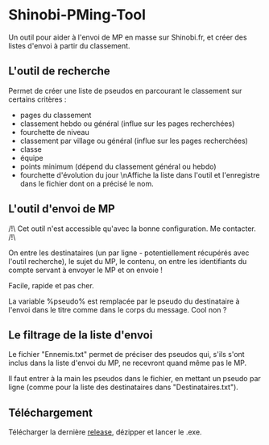 ﻿# Shinobi-PMing-Tool
Un outil pour aider à l'envoi de MP en masse sur Shinobi.fr, et créer des listes d'envoi à partir du classement.

## L'outil de recherche
Permet de créer une liste de pseudos en parcourant le classement sur certains critères :
- pages du classement
- classement hebdo ou général (influe sur les pages recherchées)
- fourchette de niveau
- classement par village ou général (influe sur les pages recherchées)
- classe
- équipe
- points minimum (dépend du classement général ou hebdo)
- fourchette d'évolution du jour
\nAffiche la liste dans l'outil et l'enregistre dans le fichier dont on a précisé le nom.

## L'outil d'envoi de MP
/!\ Cet outil n'est accessible qu'avec la bonne configuration. Me contacter. /!\\

On entre les destinataires (un par ligne - potentiellement récupérés avec l'outil recherche), le sujet du MP, le contenu, on entre les identifiants du compte servant à envoyer le MP et on envoie !

Facile, rapide et pas cher.

La variable %pseudo% est remplacée par le pseudo du destinataire à l'envoi dans le titre comme dans le corps du message. Cool non ?

## Le filtrage de la liste d'envoi
Le fichier "Ennemis.txt" permet de préciser des pseudos qui, s'ils s'ont inclus dans la liste d'envoi du MP, ne recevront quand même pas le MP.

Il faut entrer à la main les pseudos dans le fichier, en mettant un pseudo par ligne (comme pour la liste des destinataires dans "Destinataires.txt").

## Téléchargement
Télécharger la dernière [release](https://github.com/Kaoline/Shinobi-PMing-Tool/releases), dézipper et lancer le .exe.